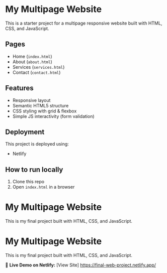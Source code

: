 # My Multipage Website

This is a starter project for a multipage responsive website built with HTML, CSS, and JavaScript.

## Pages
- Home (`index.html`)
- About (`about.html`)
- Services (`services.html`)
- Contact (`contact.html`)

## Features
- Responsive layout
- Semantic HTML5 structure
- CSS styling with grid & flexbox
- Simple JS interactivity (form validation)

## Deployment
This project is deployed using:

- Netlify

## How to run locally
1. Clone this repo
2. Open `index.html` in a browser

# My Multipage Website

This is my final project built with HTML, CSS, and JavaScript.  

# My Multipage Website

This is my final project built with HTML, CSS, and JavaScript.  

🔗 **Live Demo on Netlify:** [View Site] https://final-web-project.netlify.app/


